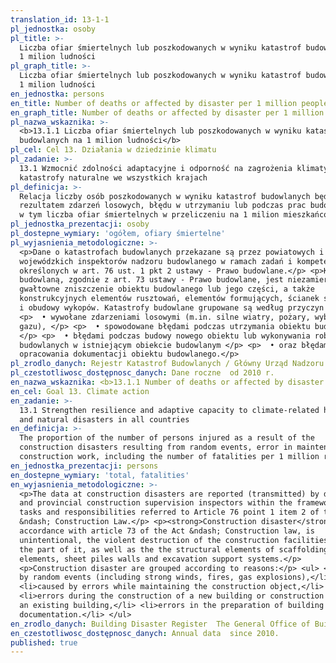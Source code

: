 ```yaml
---
translation_id: 13-1-1
pl_jednostka: osoby
pl_title: >-
  Liczba ofiar śmiertelnych lub poszkodowanych w wyniku katastrof budowlanych na
  1 milion ludności
pl_graph_title: >-
  Liczba ofiar śmiertelnych lub poszkodowanych w wyniku katastrof budowlanych na
  1 milion ludności
en_jednostka: persons
en_title: Number of deaths or affected by disaster per 1 million people
en_graph_title: Number of deaths or affected by disaster per 1 million people
pl_nazwa_wskaznika: >-
  <b>13.1.1 Liczba ofiar śmiertelnych lub poszkodowanych w wyniku katastrof
  budowlanych na 1 milion ludności</b>
pl_cel: Cel 13. Działania w dziedzinie klimatu
pl_zadanie: >-
  13.1 Wzmocnić zdolności adaptacyjne i odporność na zagrożenia klimatyczne i
  katastrofy naturalne we wszystkich krajach
pl_definicja: >-
  Relacja liczby osób poszkodowanych w wyniku katastrof budowlanych będących
  rezultatem zdarzeń losowych, błędu w utrzymaniu lub podczas prac budowlanych,
  w tym liczba ofiar śmiertelnych w przeliczeniu na 1 milion mieszkańców.
pl_jednostka_prezentacji: osoby
pl_dostepne_wymiary: 'ogółem, ofiary śmiertelne'
pl_wyjasnienia_metodologiczne: >-
  <p>Dane o katastrofach budowlanych przekazane są przez powiatowych i
  wojewódzkich inspektorów nadzoru budowlanego w ramach zadań i kompetencji
  określonych w art. 76 ust. 1 pkt 2 ustawy - Prawo budowlane.</p> <p>Katastrofą
  budowlaną, zgodnie z art. 73 ustawy - Prawo budowlane, jest niezamierzone,
  gwałtowne zniszczenie obiektu budowlanego lub jego części, a także
  konstrukcyjnych elementów rusztowań, elementów formujących, ścianek szczelnych
  i obudowy wykopów. Katastrofy budowlane grupowane są według przyczyn na: </p>
  <p>  • wywołane zdarzeniami losowymi (m.in. silne wiatry, pożary, wybuchy
  gazu), </p> <p>  • spowodowane błędami podczas utrzymania obiektu budowlanego,
  </p> <p>  • błędami podczas budowy nowego obiektu lub wykonywania robót
  budowlanych w istniejącym obiekcie budowlanym </p> <p>  • oraz błędami
  opracowania dokumentacji obiektu budowlanego.</p>
pl_zrodlo_danych: Rejestr Katastrof Budowlanych / Główny Urząd Nadzoru Budowlanego
pl_czestotliwosc_dostępnosc_danych: Dane roczne  od 2010 r.
en_nazwa_wskaznika: <b>13.1.1 Number of deaths or affected by disaster per 1 million people</b>
en_cel: Goal 13. Climate action
en_zadanie: >-
  13.1 Strengthen resilience and adaptive capacity to climate-related hazards
  and natural disasters in all countries
en_definicja: >-
  The proportion of the number of persons injured as a result of the
  construction disasters resulting from random events, error in maintenance or
  construction work, including the number of fatalities per 1 million residents.
en_jednostka_prezentacji: persons
en_dostepne_wymiary: 'total, fatalities'
en_wyjasnienia_metodologiczne: >-
  <p>The data at construction disasters are reported (transmitted) by district
  and provincial construction supervision inspectors within the framework of the
  tasks and responsibilities referred to Article 76 point 1 item 2 of the Act
  &ndash; Construction Law.</p> <p><strong>Construction disaster</strong>, in
  accordance with article 73 of the Act &ndash; Construction law, is
  unintentional, the violent destruction of the construction facilities or of
  the part of it, as well as the the structural elements of scaffolding, forming
  elements, sheet piles walls and excavation support systems.</p>
  <p>Construction disaster are grouped according to reasons:</p> <ul> <li>caused
  by random events (including strong winds, fires, gas explosions),</li>
  <li>caused by errors while maintaining the construction object,</li>
  <li>errors during the construction of a new building or construction works in
  an existing building,</li> <li>errors in the preparation of building object
  documentation.</li> </ul>
en_zrodlo_danych: Building Disaster Register  The General Office of Building Control
en_czestotliwosc_dostępnosc_danych: Annual data  since 2010.
published: true
---
```

